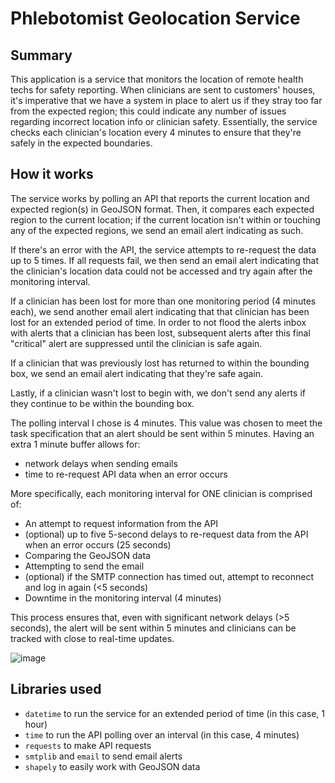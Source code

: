 # Phlebotomist Geolocation Service

## Summary

This application is a service that monitors the location of remote health techs for safety reporting. When clinicians are sent to customers' houses, it's imperative that we have a system in place to alert us if they stray too far from the expected region; this could indicate any number of issues regarding incorrect location info or clinician safety. Essentially, the service checks each clinician's location every 4 minutes to ensure that they're safely in the expected boundaries.

## How it works

The service works by polling an API that reports the current location and expected region(s) in GeoJSON format. Then, it compares each expected region to the current location; if the current location isn't within or touching any of the expected regions, we send an email alert indicating as such.

If there's an error with the API, the service attempts to re-request the data up to 5 times. If all requests fail, we then send an email alert indicating that the clinician's location data could not be accessed and try again after the monitoring interval.

If a clinician has been lost for more than one monitoring period (4 minutes each), we send another email alert indicating that that clinician has been lost for an extended period of time. In order to not flood the alerts inbox with alerts that a clinician has been lost, subsequent alerts after this final "critical" alert are suppressed until the clinician is safe again.

If a clinician that was previously lost has returned to within the bounding box, we send an email alert indicating that they're safe again.

Lastly, if a clinician wasn't lost to begin with, we don't send any alerts if they continue to be within the bounding box.

The polling interval I chose is 4 minutes. This value was chosen to meet the task specification that an alert should be sent within 5 minutes. Having an extra 1 minute buffer allows for:
- network delays when sending emails
- time to re-request API data when an error occurs

More specifically, each monitoring interval for ONE clinician is comprised of:
- An attempt to request information from the API
- (optional) up to five 5-second delays to re-request data from the API when an error occurs (25 seconds)
- Comparing the GeoJSON data
- Attempting to send the email
- (optional) if the SMTP connection has timed out, attempt to reconnect and log in again (<5 seconds)
- Downtime in the monitoring interval (4 minutes)

This process ensures that, even with significant network delays (>5 seconds), the alert will be sent within 5 minutes and clinicians can be tracked with close to real-time updates.

![image](https://user-images.githubusercontent.com/32723225/198849429-73cf27e6-3af3-46d2-a168-c71d8a2c4357.png)

## Libraries used

- `datetime` to run the service for an extended period of time (in this case, 1 hour)
- `time` to run the API polling over an interval (in this case, 4 minutes)
- `requests` to make API requests
- `smtplib` and `email` to send email alerts
- `shapely` to easily work with GeoJSON data
